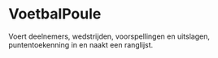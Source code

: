 # VoetbalPoule
Voert deelnemers, wedstrijden, voorspellingen en uitslagen, puntentoekenning in en naakt een ranglijst.
